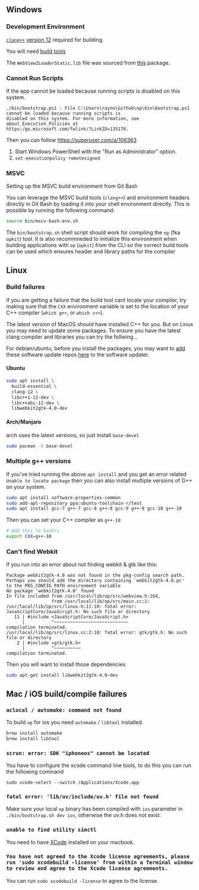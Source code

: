 ## Windows

### Development Environment

[`clang++`][0] [version 12][1] required for building.

You will need [build tools][3]

The `WebView2LoaderStatic.lib` file was sourced from [this][2] package.

[0]:https://github.com/llvm/llvm-project/releases/tag/llvmorg-12.0.0
[1]:https://github.com/llvm/llvm-project/releases/download/llvmorg-12.0.0/LLVM-12.0.0-win64.exe
[2]:https://www.nuget.org/api/v2/package/Microsoft.Web.WebView2/1.0.864.35
[3]: https://visualstudio.microsoft.com/downloads/#build-tools-for-visual-studio-2019

### Cannot Run Scripts

If the app cannot be loaded because running scripts is disabled on this system.

```
./bin/bootstrap.ps1 : File C:\Users\rayno\Github\op\bin\bootstrap.ps1 cannot be loaded because running scripts is
disabled on this system. For more information, see about_Execution_Policies at
https:/go.microsoft.com/fwlink/?LinkID=135170.
```

Then you can follow https://superuser.com/a/106363

1. Start Windows PowerShell with the "Run as Administrator" option.
2. `set-executionpolicy remotesigned`

### MSVC

Setting up the MSVC build environment from Git Bash

You can leverage the MSVC build tools (`clang++`) and environment headers directly in Git Bash by loading it into your shell environment directly.
This is possible by running the following command:

```sh
source bin/mscv-bash-env.sh
```

The `bin/bootstrap.sh` shell script should work for compiling the `op` (fka `opkit`) tool.
It is also recommneded to initialize this environment when building applications with `op` (`opkit`) from the CLI so
the correct build tools can be used which ensures header and library paths for the compiler

## Linux
### Build failures

If you are getting a failure that the build tool cant locate your
compiler, try making sure that the `CXX` environment variable is
set to the location of your C++ compiler (`which g++`, or `which c++`).

The latest version of MacOS should have installed C++ for you. But
on Linux you may need to update some packages. To ensure you have
the latest clang compiler and libraries you can try the follwing...

For debian/ubuntu, before you install the packages, you may want
to [add][0] these software update repos [here][1] to the software
updater.

#### Ubuntu

```sh
sudo apt install \
  build-essential \
  clang-12 \
  libc++1-12-dev \
  libc++abi-12-dev \
  libwebkit2gtk-4.0-dev
```

[0]:https://linuxize.com/post/how-to-add-apt-repository-in-ubuntu/
[1]:https://apt.llvm.org/

#### Arch/Manjaro

arch uses the latest versions, so just install `base-devel`

``` sh
sudo pacman -S base-devel
```

### Multiple g++ versions

If you've tried running the above `apt install` and you get an error
related `Unable to locate package` then you can also install multiple
versions of G++ on your system.

```sh
sudo apt install software-properties-common
sudo add-apt-repository ppa:ubuntu-toolchain-r/test
sudo apt install gcc-7 g++-7 gcc-8 g++-8 gcc-9 g++-9 gcc-10 g++-10
```

Then you can set your C++ compiler as `g++-10`

```sh
# Add this to bashrc
export CXX=g++-10
```

### Can't find Webkit

If you run into an error about not finding webkit & gtk like this:

```
Package webkit2gtk-4.0 was not found in the pkg-config search path.
Perhaps you should add the directory containing `webkit2gtk-4.0.pc'
to the PKG_CONFIG_PATH environment variable
No package 'webkit2gtk-4.0' found
In file included from /usr/local/lib/op/src/webview.h:164,
                 from /usr/local/lib/op/src/main.cc:1:
/usr/local/lib/op/src/linux.h:11:10: fatal error: JavaScriptCore/JavaScript.h: No such file or directory
   11 | #include <JavaScriptCore/JavaScript.h>
      |          ^~~~~~~~~~~~~~~~~~~~~~~~~~~~~
compilation terminated.
/usr/local/lib/op/src/linux.cc:2:10: fatal error: gtk/gtk.h: No such file or directory
    2 | #include <gtk/gtk.h>
      |          ^~~~~~~~~~~
compilation terminated.
```

Then you will want to install those dependencies

```sh
sudo apt-get install libwebkit2gtk-4.0-dev
```

## Mac / iOS build/compile failures


### `aclocal / automake: command not found`

To build `op` for ios you need `automake` / `libtool` installed.

```sh
brew install automake
brew install libtool
```

### `xcrun: error: SDK "iphoneos" cannot be located`

You have to configure the xcode command line tools, to do this
you can run the following command

```
sudo xcode-select --switch /Applications/Xcode.app
```

### `fatal error: 'lib/uv/include/uv.h' file not found`

Make sure your local `op` binary has been compiled with `ios`
parameter in `./bin/bootstrap.sh dev ios`, otherwise the uv.h
does not exist.

### `unable to find utility simctl`

You need to have [XCode](https://developer.apple.com/xcode/resources/) installed on your macbook.

### `You have not agreed to the Xcode license agreements, please run 'sudo xcodebuild -license' from within a Terminal window to review and agree to the Xcode license agreements.`

You can run `sudo xcodebuild -license` to agree to the license.
